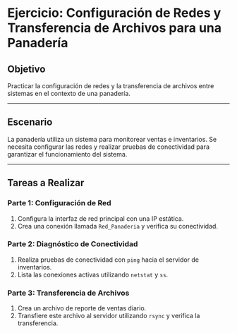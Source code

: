 
# Ejercicio: Configuración de Redes y Transferencia de Archivos para una Panadería

## Objetivo
Practicar la configuración de redes y la transferencia de archivos entre sistemas en el contexto de una panadería.

---

## Escenario
La panadería utiliza un sistema para monitorear ventas e inventarios. Se necesita configurar las redes y realizar pruebas de conectividad para garantizar el funcionamiento del sistema.

---

## Tareas a Realizar

### Parte 1: Configuración de Red
1. Configura la interfaz de red principal con una IP estática.
2. Crea una conexión llamada `Red_Panaderia` y verifica su conectividad.

### Parte 2: Diagnóstico de Conectividad
1. Realiza pruebas de conectividad con `ping` hacia el servidor de inventarios.
2. Lista las conexiones activas utilizando `netstat` y `ss`.

### Parte 3: Transferencia de Archivos
1. Crea un archivo de reporte de ventas diario.
2. Transfiere este archivo al servidor utilizando `rsync` y verifica la transferencia.

